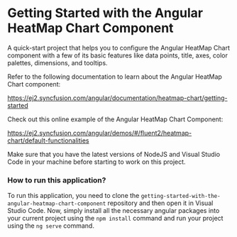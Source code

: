 # Getting Started with the Angular HeatMap Chart Component
A quick-start project that helps you to configure the Angular HeatMap Chart component with a few of its basic features like data points, title, axes, color palettes, dimensions, and tooltips. 
 
Refer to the following documentation to learn about the Angular HeatMap Chart component:

https://ej2.syncfusion.com/angular/documentation/heatmap-chart/getting-started

Check out this online example of the Angular HeatMap Chart Component:

https://ej2.syncfusion.com/angular/demos/#/fluent2/heatmap-chart/default-functionalities

Make sure that you have the latest versions of NodeJS and Visual Studio Code in your machine before starting to work on this project.

### How to run this application?
To run this application, you need to clone the `getting-started-with-the-angular-heatmap-chart-component` repository and then open it in Visual Studio Code. Now, simply install all the necessary angular packages into your current project using the `npm install` command and run your project using the `ng serve` command.
